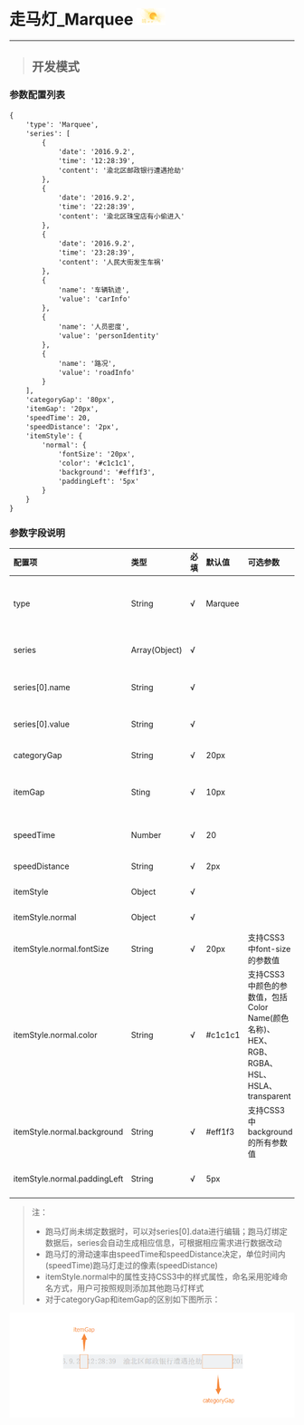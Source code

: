 # 走马灯\_Marquee ![](/assets/Weather.png)

---

> ## 开发模式

### 参数配置列表

```
{
    'type': 'Marquee',
    'series': [
        {
            'date': '2016.9.2',
            'time': '12:28:39',
            'content': '渝北区邮政银行遭遇抢劫'
        },
        {
            'date': '2016.9.2',
            'time': '22:28:39',
            'content': '渝北区珠宝店有小偷进入'
        },
        {
            'date': '2016.9.2',
            'time': '23:28:39',
            'content': '人民大街发生车祸'
        },
        {
            'name': '车辆轨迹',
            'value': 'carInfo'
        },
        {
            'name': '人员密度',
            'value': 'personIdentity'
        },
        {
            'name': '路况',
            'value': 'roadInfo'
        }
    ],
    'categoryGap': '80px',
    'itemGap': '20px',
    'speedTime': 20,
    'speedDistance': '2px',
    'itemStyle': {
        'normal': {
            'fontSize': '20px',
            'color': '#c1c1c1',
            'background': '#eff1f3',
            'paddingLeft': '5px'
        }
    }
}
```

### 参数字段说明

| 配置项 | 类型 | 必填 | 默认值 | 可选参数 | 功能/备注 |
| :--- | :--- | :--- | :--- | :--- | :--- |
| type | String | √ | Marquee |  | 控件类型——Marquee跑马灯，不可修改 |
| series | Array\(Object\) | √ |  |  | 跑马灯控件中的数据项 |
| series\[0\].name | String | √ |  |  | 数据文本内容，可以重复 |
| series\[0\].value | String | √ |  |  | 数据唯一标识，不可重复 |
| categoryGap | String | √ | 20px |  | 数据条之间的间距 |
| itemGap | Sting | √ | 10px |  | 一条数据的数据项之间的间距 |
| speedTime | Number | √ | 20 |  | 速率-时间，单位毫秒 |
| speedDistance | String | √ | 2px |  | 速率-距离 |
| itemStyle | Object | √ |  |  | 跑马灯控件的样式 |
| itemStyle.normal | Object | √ |  |  | 跑马灯控件的样式 |
| itemStyle.normal.fontSize | String | √ | 20px | 支持CSS3中font-size的参数值 | 跑马灯控件的文本大小 |
| itemStyle.normal.color | String | √ | \#c1c1c1 | 支持CSS3中颜色的参数值，包括Color Name\(颜色名称\)、HEX、RGB、RGBA、HSL、HSLA、transparent | 跑马灯控件的文本颜色 |
| itemStyle.normal.background | String | √ | \#eff1f3 | 支持CSS3中background的所有参数值 | 跑马灯控件的背景样式 |
| itemStyle.normal.paddingLeft | String | √ | 5px |  | 跑马灯控件的左内边距 |

> 注：
>
> * 跑马灯尚未绑定数据时，可以对series\[0\].data进行编辑；跑马灯绑定数据后，series会自动生成相应信息，可根据相应需求进行数据改动
> * 跑马灯的滑动速率由speedTime和speedDistance决定，单位时间内\(speedTime\)跑马灯走过的像素\(speedDistance\)
> * itemStyle.normal中的属性支持CSS3中的样式属性，命名采用驼峰命名方式，用户可按照规则添加其他跑马灯样式
> * 对于categoryGap和itemGap的区别如下图所示：

![](/assets/marquee01.png)

